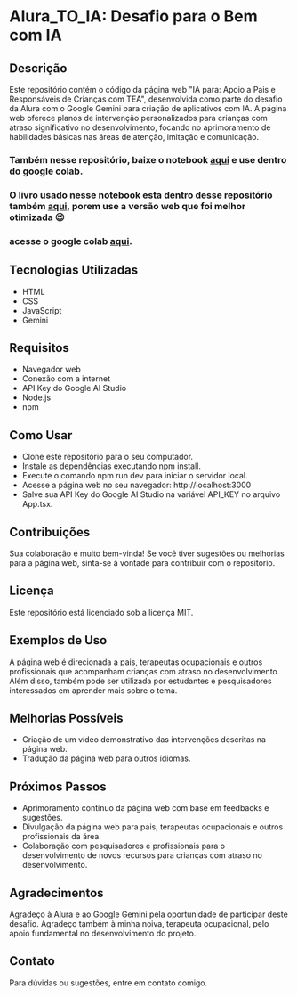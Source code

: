 # Alura_TO_IA: Desafio para o Bem com IA

## Descrição

Este repositório contém o código da página web "IA para: Apoio a Pais e Responsáveis de Crianças com TEA", desenvolvida como parte do desafio da Alura com o Google Gemini para criação de aplicativos com IA. A página web oferece planos de intervenção personalizados para crianças com atraso significativo no desenvolvimento, focando no aprimoramento de habilidades básicas nas áreas de atenção, imitação e comunicação.

### Também nesse repositório, baixe o notebook [aqui](https://github.com/Jefferson-Bueno-Da-Silva/Alura_TO_IA/blob/main/TOIA.ipynb) e use dentro do google colab.
### O livro usado nesse notebook esta dentro desse repositório também [aqui](https://github.com/Jefferson-Bueno-Da-Silva/Alura_TO_IA/blob/main/1605727882-ensino-de-habilidades-basicas-para-pessoas-com-autismo-pdf%20(1).pdf), porem use a versão web que foi melhor otimizada 😉
### acesse o google colab [aqui](https://colab.research.google.com/drive/1yGREv0JRycJ_SX105p7-gR361v2nJXX_?usp=sharing).


## Tecnologias Utilizadas

- HTML
- CSS
- JavaScript
- Gemini

## Requisitos
- Navegador web
- Conexão com a internet
- API Key do Google AI Studio
- Node.js
- npm

## Como Usar

- Clone este repositório para o seu computador.
- Instale as dependências executando npm install.
- Execute o comando npm run dev para iniciar o servidor local.
- Acesse a página web no seu navegador: http://localhost:3000
- Salve sua API Key do Google AI Studio na variável API_KEY no arquivo App.tsx.

## Contribuições

Sua colaboração é muito bem-vinda! Se você tiver sugestões ou melhorias para a página web, sinta-se à vontade para contribuir com o repositório.

## Licença

Este repositório está licenciado sob a licença MIT.

## Exemplos de Uso

A página web é direcionada a pais, terapeutas ocupacionais e outros profissionais que acompanham crianças com atraso no desenvolvimento. Além disso, também pode ser utilizada por estudantes e pesquisadores interessados em aprender mais sobre o tema.

## Melhorias Possíveis

- Criação de um vídeo demonstrativo das intervenções descritas na página web.
- Tradução da página web para outros idiomas.

## Próximos Passos

- Aprimoramento contínuo da página web com base em feedbacks e sugestões.
- Divulgação da página web para pais, terapeutas ocupacionais e outros profissionais da área.
- Colaboração com pesquisadores e profissionais para o desenvolvimento de novos recursos para crianças com atraso no desenvolvimento.

## Agradecimentos

Agradeço à Alura e ao Google Gemini pela oportunidade de participar deste desafio. Agradeço também à minha noiva, terapeuta ocupacional, pelo apoio fundamental no desenvolvimento do projeto.

## Contato

Para dúvidas ou sugestões, entre em contato comigo.
